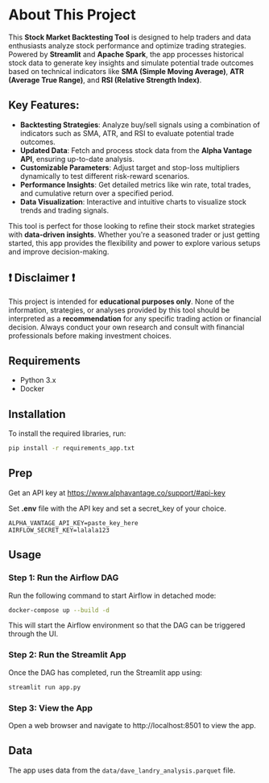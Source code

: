 # About This Project

This **Stock Market Backtesting Tool** is designed to help traders and data enthusiasts analyze stock performance and optimize trading strategies. Powered by **Streamlit** and **Apache Spark**, the app processes historical stock data to generate key insights and simulate potential trade outcomes based on technical indicators like **SMA (Simple Moving Average)**, **ATR (Average True Range)**, and **RSI (Relative Strength Index)**.

## Key Features:

- **Backtesting Strategies**: Analyze buy/sell signals using a combination of indicators such as SMA, ATR, and RSI to evaluate potential trade outcomes.
- **Updated Data**: Fetch and process stock data from the **Alpha Vantage API**, ensuring up-to-date analysis.
- **Customizable Parameters**: Adjust target and stop-loss multipliers dynamically to test different risk-reward scenarios.
- **Performance Insights**: Get detailed metrics like win rate, total trades, and cumulative return over a specified period.
- **Data Visualization**: Interactive and intuitive charts to visualize stock trends and trading signals.

This tool is perfect for those looking to refine their stock market strategies with **data-driven insights**. Whether you're a seasoned trader or just getting started, this app provides the flexibility and power to explore various setups and improve decision-making.

## ❗ Disclaimer ❗

This project is intended for **educational purposes only**. None of the information, strategies, or analyses provided by this tool should be interpreted as a **recommendation** for any specific trading action or financial decision. Always conduct your own research and consult with financial professionals before making investment choices.

## Requirements

- Python 3.x
- Docker

## Installation

To install the required libraries, run:

```bash
pip install -r requirements_app.txt
```

## Prep

Get an API key at https://www.alphavantage.co/support/#api-key 

Set **.env** file with the API key and set a secret_key of your choice.

```env 
ALPHA_VANTAGE_API_KEY=paste_key_here
AIRFLOW_SECRET_KEY=lalala123
```

## Usage

### Step 1: Run the Airflow DAG

Run the following command to start Airflow in detached mode:

```bash
docker-compose up --build -d
```

This will start the Airflow environment so that the DAG can be triggered through the UI.

### Step 2: Run the Streamlit App

Once the DAG has completed, run the Streamlit app using:

```bash
streamlit run app.py
```

### Step 3: View the App

Open a web browser and navigate to http://localhost:8501 to view the app.

## Data

The app uses data from the `data/dave_landry_analysis.parquet` file.
